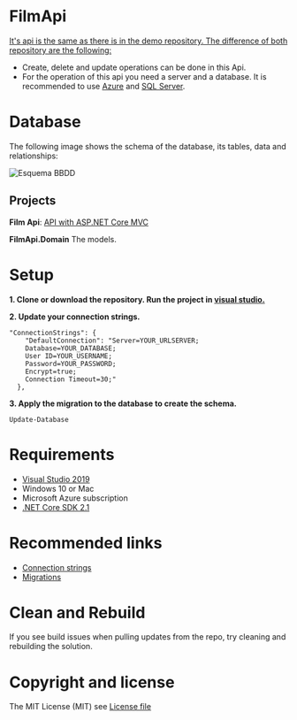 # FilmApi

[It's api is the same as there is in the demo repository. The difference of both repository are the following:](https://github.com/jorgemht/demo)

- Create, delete and update operations can be done in this Api.
- For the operation of this api you need a server and a database. It is recommended to use [Azure](https://azure.microsoft.com/en-us/services/app-service/web/) and [SQL Server](https://azure.microsoft.com/en-us/services/sql-database/).

# Database

The following image shows the schema of the database, its tables, data and relationships:

![Esquema BBDD](https://github.com/jorgemht/demo/blob/master/DateBase.png)

## Projects

**Film Api**: [API with ASP.NET Core MVC](https://docs.microsoft.com/en-us/aspnet/core/tutorials/first-web-api?view=aspnetcore-2.2&tabs=visual-studio)

**FilmApi.Domain** The models.

# Setup

**1. Clone or download the repository. Run the project in [visual studio.](https://visualstudio.microsoft.com)**

**2. Update your connection strings.**
```
"ConnectionStrings": {
    "DefaultConnection": "Server=YOUR_URLSERVER; 
    Database=YOUR_DATABASE; 
    User ID=YOUR_USERNAME; 
    Password=YOUR_PASSWORD; 
    Encrypt=true;
    Connection Timeout=30;"
  },  
```

**3. Apply the migration to the database to create the schema.**

```
Update-Database 
```

# Requirements
 * [Visual Studio 2019](https://www.visualstudio.com/vs/)
 * Windows 10 or Mac
 * Microsoft Azure subscription
 * [.NET Core SDK 2.1](https://dotnet.microsoft.com/download/dotnet-core/2.1)

# Recommended links

 * [Connection strings](https://docs.microsoft.com/en-us/ef/core/miscellaneous/connection-strings)
 * [Migrations](https://docs.microsoft.com/en-us/ef/core/managing-schemas/migrations/)

# Clean and Rebuild

If you see build issues when pulling updates from the repo, try cleaning and rebuilding the solution.

# Copyright and license

The MIT License (MIT) see [License file](https://github.com/jorgemht/FilmApi/blob/master/LICENSE)


